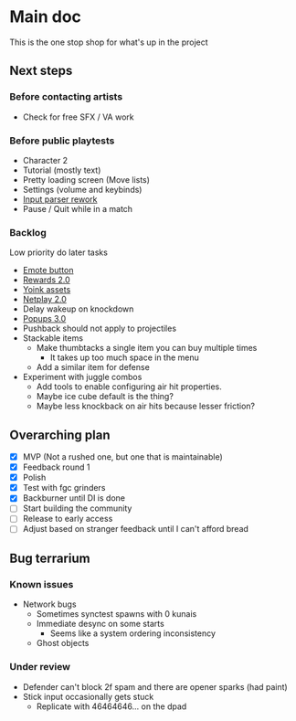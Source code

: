 # Main doc

This is the one stop shop for what's up in the project

## Next steps

### Before contacting artists

- Check for free SFX / VA work

### Before public playtests

- Character 2
- Tutorial (mostly text)
- Pretty loading screen (Move lists)
- Settings (volume and keybinds)
- [Input parser rework](/docs/tasks/backlog/input_parser_rework.md)
- Pause / Quit while in a match

### Backlog

Low priority do later tasks

- [Emote button](/docs/tasks/backlog/emote_button.md)
- [Rewards 2.0](/docs/tasks/backlog/rewards_2.0.md)
- [Yoink assets](/docs/tasks/backlog/yoink_assets.md)
- [Netplay 2.0](/docs/tasks/backlog/netplay_2.0.md)
- Delay wakeup on knockdown
- [Popups 3.0](/docs/tasks/backlog/popups_3.0.md)
- Pushback should not apply to projectiles
- Stackable items
  - Make thumbtacks a single item you can buy multiple times
    - It takes up too much space in the menu
  - Add a similar item for defense
- Experiment with juggle combos
  - Add tools to enable configuring air hit properties.
  - Maybe ice cube default is the thing?
  - Maybe less knockback on air hits because lesser friction?

## Overarching plan

- [x] MVP (Not a rushed one, but one that is maintainable)
- [x] Feedback round 1
- [x] Polish
- [x] Test with fgc grinders
- [x] Backburner until DI is done
- [ ] Start building the community
- [ ] Release to early access
- [ ] Adjust based on stranger feedback until I can't afford bread

## Bug terrarium

### Known issues

- Network bugs
  - Sometimes synctest spawns with 0 kunais
  - Immediate desync on some starts
    - Seems like a system ordering inconsistency
  - Ghost objects

### Under review

- Defender can't block 2f spam and there are opener sparks (had paint)
- Stick input occasionally gets stuck
  - Replicate with 46464646... on the dpad
